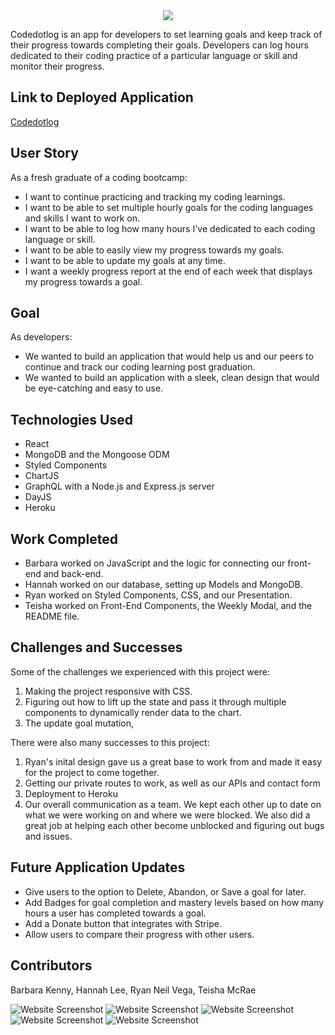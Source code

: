 
<div align="center"><img src="https://user-images.githubusercontent.com/73713665/126045706-27961465-bfde-4a91-8a3a-3eb3fd2305ea.png"/></div>

Codedotlog is an app for developers to set learning goals and keep track of their progress towards completing their goals. Developers can log hours dedicated to their coding practice of a particular language or skill and monitor their progress.

## Link to Deployed Application 
[Codedotlog](https://codedotlog.herokuapp.com/)

## User Story
As a fresh graduate of a coding bootcamp:
* I want to continue practicing and tracking my coding learnings.
* I want to be able to set multiple hourly goals for the coding languages and skills I want to work on.
* I want to be able to log how many hours I've dedicated to each coding language or skill.
* I want to be able to easily view my progress towards my goals.
* I want to be able to update my goals at any time.
* I want a weekly progress report at the end of each week that displays my progress towards a goal.

## Goal
As developers:
* We wanted to build an application that would help us and our peers to continue and track our coding learning post graduation. 
* We wanted to build an application with a sleek, clean design that would be eye-catching and easy to use.


## Technologies Used
* React
* MongoDB and the Mongoose ODM
* Styled Components
* ChartJS
* GraphQL with a Node.js and Express.js server
* DayJS
* Heroku
 
 
## Work Completed

* Barbara worked on JavaScript and the logic for connecting our front-end and back-end.
* Hannah worked on our database, setting up Models and MongoDB.
* Ryan worked on Styled Components, CSS, and our Presentation.
* Teisha worked on Front-End Components, the Weekly Modal, and the README file.
 
 
## Challenges and Successes

Some of the challenges we experienced with this project were:
1. Making the project responsive with CSS.
2. Figuring out how to lift up the state and pass it through multiple components to dynamically render data to the chart.
3. The update goal mutation, 

There were also many successes to this project:
1. Ryan's inital design gave us a great base to work from and made it easy for the project to come together.
2. Getting our private routes to work, as well as our APIs and contact form
3. Deployment to Heroku
4. Our overall communication as a team. We kept each other up to date on what we were working on and where we were blocked. We also did a great job at helping each other become unblocked and figuring out bugs and issues.


## Future Application Updates

* Give users to the option to Delete, Abandon, or Save a goal for later.
* Add Badges for goal completion and mastery levels based on how many hours a user has completed towards a goal.
* Add a Donate button that integrates with Stripe.
* Allow users to compare their progress with other users.

 
## Contributors
Barbara Kenny, Hannah Lee, Ryan Neil Vega, Teisha McRae

![Website Screenshot](https://user-images.githubusercontent.com/73713665/126229395-46e6a410-8ee9-4e57-ae58-265f6c16ce74.png)
![Website Screenshot](https://user-images.githubusercontent.com/73713665/126229398-db3a09c8-424e-4265-93a8-1a1134b6febf.png)
![Website Screenshot](https://user-images.githubusercontent.com/73713665/126229399-bd45b8a6-b42e-47c6-bcb0-c10bfebb944d.png)
![Website Screenshot](https://user-images.githubusercontent.com/73713665/126408742-1287913b-f311-43fc-9208-cec91841e0a9.png)
![Website Screenshot](https://user-images.githubusercontent.com/73713665/126410674-16ae9d99-9633-4d55-9160-f0afd0116d73.png)

